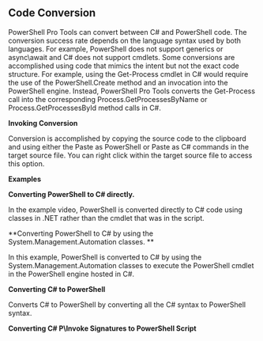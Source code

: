 ## Code Conversion

PowerShell Pro Tools can convert between C\# and PowerShell code. The conversion success rate depends on the language syntax used by both languages. For example, PowerShell does not support generics or async\await and C\# does not support cmdlets. Some conversions are accomplished using code that mimics the intent but not the exact code structure. For example, using the Get-Process cmdlet in C\# would require the use of the PowerShell.Create method and an invocation into the PowerShell engine. Instead, PowerShell Pro Tools converts the Get-Process call into the corresponding Process.GetProcessesByName or Process.GetProcessesById method calls in C\#.

**Invoking Conversion**

Conversion is accomplished by copying the source code to the clipboard and using either the Paste as PowerShell or Paste as C\# commands in the target source file. You can right click within the target source file to access this option.

**Examples**

**Converting PowerShell to C\# directly.**

In the example video, PowerShell is converted directly to C\# code using classes in .NET rather than the cmdlet that was in the script.



**Converting PowerShell to C\# by using the System.Management.Automation classes. **

In this example, PowerShell is converted to C\# by using the System.Management.Automation classes to execute the PowerShell cmdlet in the PowerShell engine hosted in C\#.



**Converting C\# to PowerShell**

Converts C\# to PowerShell by converting all the C\# syntax to PowerShell syntax.



**Converting C\# P\Invoke Signatures to PowerShell Script**

  


